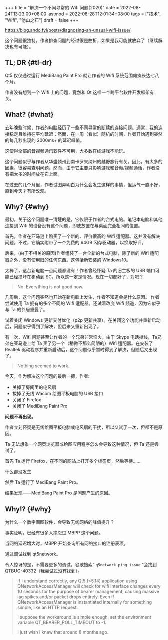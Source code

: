 +++
title = "解决一个不同寻常的 Wifi 问题(2020)"
date = 2022-08-24T13:23:00+08:00
lastmod = 2022-08-28T12:01:34+08:00
tags = ["技术", "Wifi", "他山之石"]
draft = false
+++

<https://blog.ando.fyi/posts/diagnosing-an-unsual-wifi-issue/>

这个问题很独特，作者排查问题的经过很是曲折，如果是我可能就放弃了（继续解决也有可能）。


## TL; DR {#tl-dr}

Qt5 仅仅通过运行 MediBang Paint Pro 就让作者的 Wifi 系统范围瘫痪长达七八个月。

作者没有想到一个 Wifi 上的问题，竟然和 Qt 这样一个跨平台软件开发框架有关。


## What? {#what}

去年晚些时候，作者的电脑经历了一些不同寻常的断续的连接问题。通常，我的连接稳定且维持在平均延迟；然而，在一周（看似）随机的时间，作者开始遇到突然的每几秒出现的 2000ms+ 的延迟峰值。

这使得全部的音视频通讯软件不可用，大多数在线游戏不能玩。

这个问题似乎与作者从华盛顿州到南卡罗来纳州的越野旅行有关。因此，有太多的因素，很容易查明问题。然而，由于它主要只影响游戏和音频/视频通话，作者没有把太多的时间放在它上面。

在过去的几个月里，作者试图弄明白为什么会发生这样的事情，但运气一直不好，直到今天才有所改观。


## Why? {#why}

最初，关于这个问题唯一清楚的是，它仅限于作者的台式电脑。笔记本电脑和其他连接到 Wifi 的设备没有这个问题，即使放置在与桌面完全相同的位置。

首先，作者在亚马逊上购买了一个新的、评价很高的 Wifi 适配器。这并没有解决问题。不过，它确实附带了一个免费的 64GB 闪存驱动器，以换取好评。

后来，(由于不相关的原因)作者组装了一台全新的台式电脑，除了新的 Wifi 适配器之外，没有使用旧的任何东西。这包括新安装的 Windows10。

太棒了，这台新电脑一点问题都没有！作者曾经怀疑 Ta 的旧主板的 USB 端口可能已经损坏在移动到 SC，所以这一定是情况。现在一切都好了，对吧？

> No. Everything is not good now.

几周后，这个问题突然也开始在新电脑上发生，作者不知道会是什么原因。
作者尝试使用 Ta 拥有的多个不同的 Wifi 适配器。还试着改变 Wifi 频道，因为它似乎与 Ta 的邻居重叠了。

试着关闭 Windows 更新交付优化（p2p 更新共享）。在关闭这个功能并重新启动后，问题似乎得到了解决，但后来又重新出现了。

有一次，Wifi 问题甚至让作者的一个兄弟非常恼火，由于 Skype 电话掉线，Ta兄弟在亚马逊上给 Ta 买了另一个（稍微不那么简陋的）Wifi 适配器。在安装了Realtek 驱动程序并重新启动后，这个问题似乎暂时得到了解决，但随后又出现了。

> Nothing seemed to work.

今天，作为解决这个问题的最后一搏，作者:

-   关掉了房间里的电风扇
-   拔掉了无线 Wacom 绘图平板电脑的 USB 接口
-   关闭了 Firefox
-   关闭了 MediBang Paint Pro

**问题不再出现。**

作者立刻怀疑是无线绘图平板电脑或电风扇的干扰，所以又试了一次，但都不是原因。

Ta 无法想象一个网页浏览器或绘图应用程序怎么会导致这种情况，但 Ta 还是尝试了。

首先 Ta 运行 Firefox，在不同的网站上打开多个标签页，然后等待……

什么都没发生

然后 Ta 运行了 MediBang Paint Pro。

结果发现——MediBang Paint Pro 是问题产生的原因。


## Why!? {#why}

为什么一个数字画图软件，会导致无线网络的峰值提升？

事实证明，已经有很多人抱怨过 MBPP 这个问题。

当网络延迟增大时，MBPP 开始查询所有网络接口的注册表项。

通过调试找到 qt5network。

令人惊讶的是，不需要更多的调试，谷歌搜索“ `q5network ping issue` “会找到 QTBUG-40332（我尝试过没有找到）。

> If I understand correctly, any Qt5 (&lt;5.14) application using QNetworkAccessManager will check for wifi interface changes every 10 seconds for the purpose of bearer management, causing massive lag spikes and/or packet drops entirely. Even if QNetworkAccessManager is instantiated internally for something simple, like an HTTP request.
>
> I suppose the workaround is simple enough, set the environment variable QT_BEARER_POLL_TIMEOUT to -1.
>
> I just wish I knew that around 8 months ago.